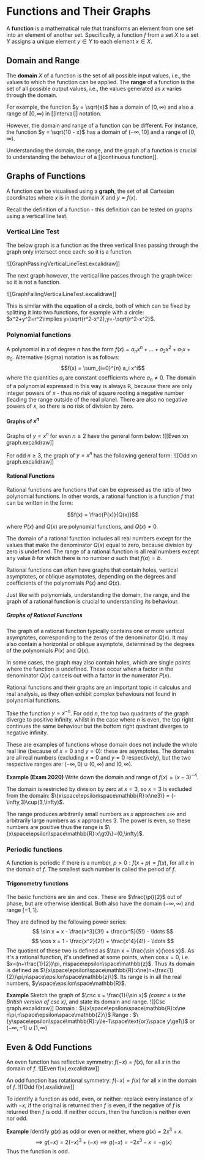 # Functions and Their Graphs

A **function** is a mathematical rule that transforms an element from one set into an element of another set. Specifically, a function $f$ from a set $X$ to a set $Y$ assigns a unique element $y \in Y$ to each element $x \in X$.
## Domain and Range

The **domain** $X$ of a function is the set of all possible input values, i.e., the values to which the function can be applied. The **range** of a function is the set of all possible output values, i.e., the values generated as $x$ varies through the domain.

For example, the function $y = \sqrt{x}$ has a domain of $[0, \infty)$ and also a range of $[0, \infty)$ in [[interval]] notation.

However, the domain and range of a function can be different. For instance, the function $y = \sqrt{10 - x}$ has a domain of $(-\infty, 10]$ and a range of $[0, \infty)$.

Understanding the domain, the range, and the graph of a function is crucial to understanding the behaviour of a [[continuous function]].

## Graphs of Functions

A function can be visualised using a **graph**, the set of all Cartesian coordinates where $x$ is in the domain $X$ and $y = f(x)$.

Recall the definition of a function - this definition can be tested on graphs using a vertical line test.
### Vertical Line Test

The below graph is a function as the three vertical lines passing through the graph only intersect once each: so it is a function.

![[GraphPassingVerticalLineTest.excalidraw]]

The next graph however, the vertical line passes through the graph twice: so it is not a function.

![[GraphFailingVerticalLineTest.excalidraw]]

This is similar with the equation of a circle, both of which can be fixed by splitting it into two functions, for example with a circle: $x^2+y^2=r^2\implies y=\sqrt{r^2-x^2},y=-\sqrt{r^2-x^2}$.

### Polynomial functions

A polynomial in $x$ of degree $n$ has the form $f(x)=a_n x^n + \ldots + a_2 x^2 + a_1 x + a_0$.  Alternative (sigma) notation is as follows: 
$$f(x) = \sum_{i=0}^{n} a_i x^i$$
where the quantities $a_i$ are constant coefficients where $a_n \ne 0$. The domain of a polynomial expressed in this way is always $\mathbb{R}$, because there are only integer powers of $x$ - thus no risk of square rooting a negative number (leading the range outside of the real plane). There are also no negative powers of $x$, so there is no risk of division by zero.

#### Graphs of $x^n$

Graphs of $y=x^n$ for even $n\ge 2$ have the general form below:
![[Even xn graph.excalidraw]]

For odd $n\ge3$, the graph of $y=x^n$ has the following general form:
![[Odd xn graph.excalidraw]]

#### Rational Functions

Rational functions are functions that can be expressed as the ratio of two polynomial functions. In other words, a rational function is a function $f$ that can be written in the form:

$$f(x) = \frac{P(x)}{Q(x)}$$

where $P(x)$ and $Q(x)$ are polynomial functions, and $Q(x) \neq 0$. 

The domain of a rational function includes all real numbers except for the values that make the denominator $Q(x)$ equal to zero, because division by zero is undefined. The range of a rational function is all real numbers except any value $b$ for which there is no number $a$ such that $f(a) = b$.

Rational functions can often have graphs that contain holes, vertical asymptotes, or oblique asymptotes, depending on the degrees and coefficients of the polynomials $P(x)$ and $Q(x)$. 

Just like with polynomials, understanding the domain, the range, and the graph of a rational function is crucial to understanding its behaviour.

##### Graphs of Rational Functions

The graph of a rational function typically contains one or more vertical asymptotes, corresponding to the zeros of the denominator $Q(x)$. It may also contain a horizontal or oblique asymptote, determined by the degrees of the polynomials $P(x)$ and $Q(x)$. 

In some cases, the graph may also contain holes, which are single points where the function is undefined. These occur when a factor in the denominator $Q(x)$ cancels out with a factor in the numerator $P(x)$.

Rational functions and their graphs are an important topic in calculus and real analysis, as they often exhibit complex behaviours not found in polynomial functions.

Take the function $y= x^{-n}$. For odd $n$, the top two quadrants of the graph diverge to positive infinity, whilst in the case where $n$ is even, the top right continues the same behaviour but the bottom right quadrant diverges to negative infinity.

These are examples of functions whose domain does not include the whole real line (because of $x=0$ and $y=0$): these are asymptotes. The domains are all real numbers (excluding $x=0$ and $y=0$ respectively), but the two respective ranges are: $(-\infty,0)\cup(0,\infty)$ and $(0,\infty)$.

**Example (Exam 2020)** Write down the domain and range of $f(x)=(x-3)^{-4}$.

The domain is restricted by division by zero at $x=3$, so $x=3$ is excluded from the domain: $\{x\space\epsilon\space\mathbb{R}:x\ne3\} = (-\infty,3)\cup(3,\infty)$.

The range produces arbitrarily small numbers as $x$ approaches $\pm\infty$ and arbitrarily large numbers as $x$ approaches $3$. The power is even, so these numbers are positive thus the range is $\{x\space\epsilon\space\mathbb{R}:x\gt0\}=(0,\infty)$.

### Periodic functions

A function is periodic if there is a number, $p\gt0 : f(x+p)=f(x)$, for all $x$ in the domain of $f$.
The smallest such number is called the period of $f$.
#### Trigonometry functions

The basic functions are $\sin$ and $\cos$. These are $\frac{\pi}{2}$ out of phase, but are otherwise identical. Both also have the domain $(-\infty,\infty)$ and range $[-1,1]$.

They are defined by the following power series:
$$
\sin x = x - \frac{x^3}{3!} + \frac{x^5}{5!} - \ldots
$$
$$
\cos x = 1 - \frac{x^2}{2!} + \frac{x^4}{4!} - \ldots
$$
The quotient of these two is defined as $\tan x = \frac{\sin x}{\cos x}$. As it's a rational function, it's undefined at some points, when $\cos x = 0$, i.e. $x=(n+\frac{1}{2})\pi, n\space\epsilon\space\mathbb{z}$. Thus its domain is defined as $\{x\space\epsilon\space\mathbb{R}:x\ne(n+\frac{1}{2})\pi,n\space\epsilon\space\mathbb{z}\}$. Its range is in all the real numbers, $y\space\epsilon\space\mathbb{R}$.

**Example** Sketch the graph of $\csc x = \frac{1}{\sin x}$ *(cosec x is the British version of csc x)*, and state its domain and range.
![[Csc graph.excalidraw]]
Domain : $\{x\space\epsilon\space\mathbb{R}:x\ne n\pi,n\space\epsilon\space\mathbb{Z}\}$
Range : $\{y\space\epsilon\space\mathbb{R}:y\le-1\space\text{or}\space y\ge1\}$ or $(-\infty,-1]\cup[1,\infty)$

## Even & Odd Functions

An even function has reflective symmetry: $f(-x)=f(x)$, for all $x$ in the domain of $f$.
![[Even f(x).excalidraw]]

An odd function has rotational symmetry: $f(-x)=f(x)$ for all $x$ in the domain of $f$.
![[Odd f(x).exalidraw]]

To identify a function as odd, even, or neither: replace every instance of $x$ with $-x$, if the original is returned then $f$ is even, if the negative of $f$ is returned then $f$ is odd. If neither occurs, then the function is neither even nor odd.

**Example** Identify $g(x)$ as odd or even or neither, where $g(x)=2x^3+x$.
$$
\implies g(-x) = 2(-x)^3+(-x)
\implies g(-x) = -2x^3-x=-g(x)
$$
Thus the function is odd.
